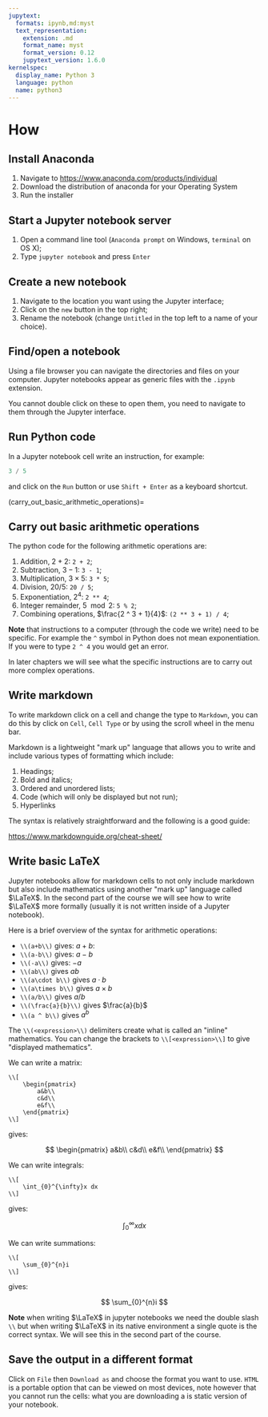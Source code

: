 ```yaml
---
jupytext:
  formats: ipynb,md:myst
  text_representation:
    extension: .md
    format_name: myst
    format_version: 0.12
    jupytext_version: 1.6.0
kernelspec:
  display_name: Python 3
  language: python
  name: python3
---
```


# How

## Install Anaconda

1. Navigate to <https://www.anaconda.com/products/individual>
2. Download the distribution of anaconda for your Operating System
3. Run the installer

## Start a Jupyter notebook server

1. Open a command line tool (`Anaconda prompt` on Windows, `terminal` on OS X);
2. Type `jupyter notebook` and press `Enter`

## Create a new notebook

1. Navigate to the location you want using the Jupyter interface;
2. Click on the `new` button in the top right;
3. Rename the notebook (change `Untitled` in the top left to a name of your choice).

## Find/open a notebook

Using a file browser you can navigate the directories and files on your computer. Jupyter notebooks appear as generic files with the `.ipynb` extension.

You cannot double click on these to open them, you need to navigate to them through the Jupyter interface.

## Run Python code

In a Jupyter notebook cell write an instruction, for example:

```python
3 / 5
```

and click on the `Run` button or use `Shift + Enter` as a keyboard shortcut.

(carry_out_basic_arithmetic_operations)=
## Carry out basic arithmetic operations

The python code for the following arithmetic operations are:

1. Addition, $2 + 2$: `2 + 2`;
2. Subtraction, $3 - 1$: `3 - 1`;
3. Multiplication, $3 \times 5$: `3 * 5`;
5. Division, $20 / 5$: `20 / 5`;
6. Exponentiation, $2 ^ 4$: `2 ** 4`;
7. Integer remainder, $5 \mod 2$: `5 % 2`;
8. Combining operations, $\frac{2 ^ 3 + 1}{4}$: `(2 ** 3 + 1) / 4`;

**Note** that instructions to a computer (through the code we write) need to be specific. For example the `^` symbol in Python does not mean exponentiation. If you were to type `2 ^ 4` you would get an error.

In later chapters we will see what the specific instructions are to carry out more complex operations.

## Write markdown

To write markdown click on a cell and change the type to `Markdown`, you can do
this by click on `Cell`, `Cell Type` or by using the scroll wheel in the menu
bar.

Markdown is a lightweight "mark up" language that allows you to write and
include various types of formatting which include:

1. Headings;
2. Bold and italics;
3. Ordered and unordered lists;
4. Code (which will only be displayed but not run);
5. Hyperlinks

The syntax is relatively straightforward and the following is a good guide:

<https://www.markdownguide.org/cheat-sheet/>


## Write basic LaTeX

Jupyter notebooks allow for markdown cells to not only include markdown but also include mathematics using another "mark up" language called $\LaTeX$. In the second part of the course we will see how to write $\LaTeX$ more formally (usually it is not written inside of a Jupyter notebook).

Here is a brief overview of the syntax for arithmetic operations:

- `\\(a+b\\)` gives: $a + b$:
- `\\(a-b\\)` gives: $a-b$
- `\\(-a\\)` gives: $-a$
- `\\(ab\\)` gives $ab$
- `\\(a\cdot b\\)` gives $a\cdot b$
- `\\(a\times b\\)` gives $a\times b$
- `\\(a/b\\)` gives $a/b$
- `\\(\frac{a}{b}\\)` gives $\frac{a}{b}$
- `\\(a ^ b\\)` gives $a ^ b$

The `\\(<expression>\\)` delimiters create what is called an "inline" mathematics. You can change the brackets to `\\[<expression>\\]` to give "displayed mathematics".

We can write a matrix:

```
\\[
    \begin{pmatrix}
        a&b\\
        c&d\\
        e&f\\
    \end{pmatrix}
\\]
```

gives:

$$
    \begin{pmatrix}
        a&b\\
        c&d\\
        e&f\\
    \end{pmatrix}
$$

We can write integrals:


```
\\[
    \int_{0}^{\infty}x dx
\\]
```

gives:

$$
    \int_{0}^{\infty}x dx
$$

We can write summations:


```
\\[
    \sum_{0}^{n}i
\\]
```

gives:

$$
    \sum_{0}^{n}i
$$

**Note** when writing $\LaTeX$ in jupyter notebooks we need the double slash
`\\` but when writing $\LaTeX$ in its native environment a single quote is
the correct syntax. We will see this in the second part of the course.

## Save the output in a different format

Click on `File` then `Download as` and choose the format you want to use. `HTML`
is a portable option that can be viewed on most devices, note however that you
cannot run the cells: what you are downloading a is static version of your
notebook.
